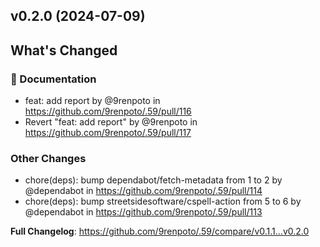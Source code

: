## v0.2.0 (2024-07-09)
<!-- Release notes generated using configuration in .github/release.yml at main -->

## What's Changed
### :memo: Documentation
* feat: add report by @9renpoto in https://github.com/9renpoto/.59/pull/116
* Revert "feat: add report" by @9renpoto in https://github.com/9renpoto/.59/pull/117
### Other Changes
* chore(deps): bump dependabot/fetch-metadata from 1 to 2 by @dependabot in https://github.com/9renpoto/.59/pull/114
* chore(deps): bump streetsidesoftware/cspell-action from 5 to 6 by @dependabot in https://github.com/9renpoto/.59/pull/113


**Full Changelog**: https://github.com/9renpoto/.59/compare/v0.1.1...v0.2.0
